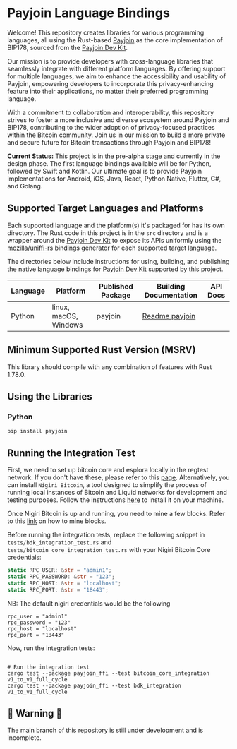 # Payjoin Language Bindings

Welcome! This repository creates libraries for various programming languages, all using the Rust-based [Payjoin](https://github.com/payjoin/rust-payjoin) as the core implementation of BIP178, sourced from the [Payjoin Dev Kit](https://payjoindevkit.org/).

Our mission is to provide developers with cross-language libraries that seamlessly integrate with different platform languages. By offering support for multiple languages, we aim to enhance the accessibility and usability of Payjoin, empowering developers to incorporate this privacy-enhancing feature into their applications, no matter their preferred programming language.

With a commitment to collaboration and interoperability, this repository strives to foster a more inclusive and diverse ecosystem around Payjoin and BIP178, contributing to the wider adoption of privacy-focused practices within the Bitcoin community. Join us in our mission to build a more private and secure future for Bitcoin transactions through Payjoin and BIP178!

**Current Status:**
This project is in the pre-alpha stage and currently in the design phase. The first language bindings available will be for Python, followed by Swift and Kotlin. Our ultimate goal is to provide Payjoin implementations for Android, iOS, Java, React, Python Native, Flutter, C#, and Golang.

## Supported Target Languages and Platforms

Each supported language and the platform(s) it's packaged for has its own directory. The Rust code in this project is in the `src` directory and is a wrapper around the [Payjoin Dev Kit] to expose its APIs uniformly using the [mozilla/uniffi-rs] bindings generator for each supported target language.

The directories below include instructions for using, building, and publishing the native language bindings for [Payjoin Dev Kit] supported by this project.

| Language | Platform              | Published Package | Building Documentation             | API Docs |
|----------|-----------------------|-------------------|------------------------------------|----------|
| Python   | linux, macOS, Windows | payjoin           | [Readme payjoin](python/README.md) |          |

## Minimum Supported Rust Version (MSRV)

This library should compile with any combination of features with Rust 1.78.0.

## Using the Libraries

### Python

```shell
pip install payjoin

```
## Running the Integration Test

First, we need to set up bitcoin core and esplora locally in the regtest network. If you don't have these, please refer to this [page](https://learn.saylor.org/mod/page/view.php?id=36347). Alternatively, you can install `Nigiri Bitcoin`, a tool designed to simplify the process of running local instances of Bitcoin and Liquid networks for development and testing purposes. Follow the instructions [here](https://github.com/vulpemventures/nigiri) to install it on your machine.

Once Nigiri Bitcoin is up and running, you need to mine a few blocks. Refer to this [link](https://developer.bitcoin.org/reference/rpc/generatetoaddress.html?highlight=generate) on how to mine blocks.

Before running the integration tests, replace the following snippet in `tests/bdk_integration_test.rs` and `tests/bitcoin_core_integration_test.rs` with your Nigiri Bitcoin Core credentials:

```rust
static RPC_USER: &str = "admin1";
static RPC_PASSWORD: &str = "123";
static RPC_HOST: &str = "localhost";
static RPC_PORT: &str = "18443";

```

NB: The default nigiri credentials would be the following

```
rpc_user = "admin1"
rpc_password = "123"
rpc_host = "localhost"
rpc_port = "18443"
```

Now, run the integration tests:

```shell

# Run the integration test
cargo test --package payjoin_ffi --test bitcoin_core_integration v1_to_v1_full_cycle
cargo test --package payjoin_ffi --test bdk_integration v1_to_v1_full_cycle

```


## 🚨 Warning 🚨

The main branch of this repository is still under development and is incomplete.

[Payjoin Dev Kit]: https://payjoindevkit.org/

[mozilla/uniffi-rs]: https://github.com/mozilla/uniffi-rs
